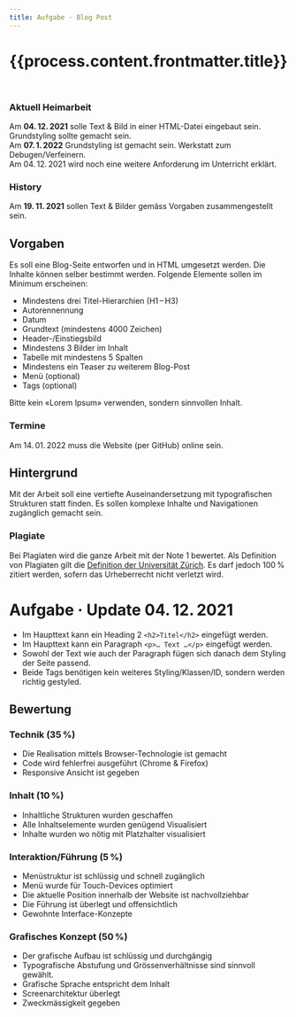 ```yaml
---
title: Aufgabe · Blog Post
---
```



<header>

# {{process.content.frontmatter.title}}


</header>




<div class="next">

### Aktuell Heimarbeit
Am **04. 12. 2021** solle Text & Bild in einer HTML-Datei eingebaut sein. Grundstyling sollte gemacht sein.  
Am **07. 1. 2022** Grundstyling ist gemacht sein. Werkstatt zum Debugen/Verfeinern.   
Am 04. 12. 2021 wird noch eine weitere Anforderung im Unterricht erklärt.

### History
Am **19. 11. 2021** sollen Text & Bilder gemäss Vorgaben zusammengestellt sein.  


</div>



## Vorgaben
Es soll eine Blog-Seite entworfen und in HTML umgesetzt werden. Die Inhalte können selber bestimmt werden. Folgende Elemente sollen im Minimum erscheinen:
* Mindestens drei Titel-Hierarchien (H1 – H3)
* Autorennennung 
* Datum
* Grundtext (mindestens 4000 Zeichen)
* Header-/Einstiegsbild
* Mindestens 3 Bilder im Inhalt
* Tabelle mit mindestens 5 Spalten
* Mindestens ein Teaser zu weiterem Blog-Post
* Menü (optional)
* Tags (optional)

Bitte kein «Lorem Ipsum» verwenden, sondern sinnvollen Inhalt.


### Termine
Am 14. 01. 2022 muss die Website (per GitHub) online sein.


## Hintergrund
Mit der Arbeit soll eine vertiefte Auseinandersetzung mit typografischen Strukturen statt finden. Es sollen komplexe Inhalte und Navigationen zugänglich gemacht sein.



### Plagiate
Bei Plagiaten wird die ganze Arbeit mit der Note 1 bewertet. Als Definition von Plagiaten gilt die [Definition der Universität Zürich](https://web.archive.org/web/20180718162232/http://www.uzh.ch/de/studies/teaching/plagiate.html). Es darf jedoch 100 % zitiert werden, sofern das Urheberrecht nicht verletzt wird.


# Aufgabe · Update 04. 12. 2021

* Im Haupttext kann ein Heading 2 `<h2>Titel</h2>` eingefügt werden.
* Im Haupttext kann ein Paragraph `<p>… Text …</p>` eingefügt werden.
* Sowohl der Text wie auch der Paragraph fügen sich danach dem Styling der Seite passend.
* Beide Tags benötigen kein weiteres Styling/Klassen/ID, sondern werden richtig gestyled.


## Bewertung

### Technik (35 %)

* Die Realisation mittels Browser-Technologie ist gemacht
* Code wird fehlerfrei ausgeführt (Chrome & Firefox)
* Responsive Ansicht ist gegeben

### Inhalt (10 %)

* Inhaltliche Strukturen wurden geschaffen
* Alle Inhaltselemente wurden genügend Visualisiert
* Inhalte wurden wo nötig mit Platzhalter visualisiert

### Interaktion/Führung (5 %)

* Menüstruktur ist schlüssig und schnell zugänglich
* Menü wurde für Touch-Devices optimiert
* Die aktuelle Position innerhalb der Website ist nachvollziehbar
* Die Führung ist überlegt und offensichtlich
* Gewohnte Interface-Konzepte


### Grafisches Konzept (50 %)
* Der grafische Aufbau ist schlüssig und durchgängig
* Typografische Abstufung und Grössenverhältnisse sind sinnvoll gewählt.
* Grafische Sprache entspricht dem Inhalt
* Screenarchitektur überlegt
* Zweckmässigkeit gegeben